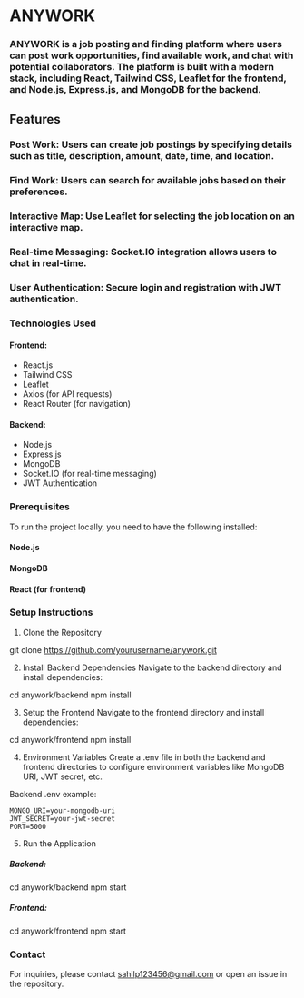 # ANYWORK
### ANYWORK is a job posting and finding platform where users can post work opportunities, find available work, and chat with potential collaborators. The platform is built with a modern stack, including React, Tailwind CSS, Leaflet for the frontend, and Node.js, Express.js, and MongoDB for the backend.

## Features
### Post Work: Users can create job postings by specifying details such as title, description, amount, date, time, and location.
### Find Work: Users can search for available jobs based on their preferences.
### Interactive Map: Use Leaflet for selecting the job location on an interactive map.
### Real-time Messaging: Socket.IO integration allows users to chat in real-time.
### User Authentication: Secure login and registration with JWT authentication.
### Technologies Used
#### Frontend:
* React.js
* Tailwind CSS
* Leaflet
* Axios (for API requests)
* React Router (for navigation)
#### Backend:
* Node.js
* Express.js
* MongoDB
* Socket.IO (for real-time messaging)
* JWT Authentication
### Prerequisites
To run the project locally, you need to have the following installed:

#### Node.js
#### MongoDB
#### React (for frontend)
### Setup Instructions
1. Clone the Repository

git clone https://github.com/yourusername/anywork.git

2. Install Backend Dependencies
Navigate to the backend directory and install dependencies:


cd anywork/backend
npm install

3. Setup the Frontend
Navigate to the frontend directory and install dependencies:


cd anywork/frontend
npm install

4. Environment Variables
Create a .env file in both the backend and frontend directories to configure environment variables like MongoDB URI, JWT secret, etc.

Backend .env example:

```
MONGO_URI=your-mongodb-uri
JWT_SECRET=your-jwt-secret
PORT=5000 
```
5. Run the Application
##### Backend:


cd anywork/backend
npm start
##### Frontend:


cd anywork/frontend
npm start

### Contact
For inquiries, please contact sahilp123456@gmail.com or open an issue in the repository.
